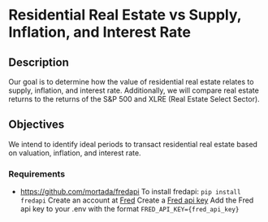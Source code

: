 # Residential Real Estate vs Supply, Inflation, and Interest Rate

## Description
Our goal is to determine how the value of residential real estate relates to supply, inflation, and interest rate.  Additionally, we will compare real estate returns to the returns of the  S&P 500 and XLRE (Real Estate Select Sector).

## Objectives
We intend to identify ideal periods to transact residential real estate based on valuation, inflation, and interest rate.

### Requirements
 - https://github.com/mortada/fredapi
To install fredapi: `pip install fredapi`
Create an account at [Fred](https://fred.stlouisfed.org/)
Create a [Fred api key](https://fredaccount.stlouisfed.org/apikeys)
Add the Fred api key to your .env with the format `FRED_API_KEY={fred_api_key}`
